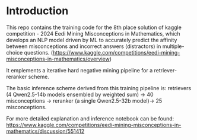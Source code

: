 # Introduction
This repo contains the training code for the 8th place solution of kaggle competition - 2024 Eedi Mining Misconceptions in Mathematics, which develops an NLP model driven by ML to accurately predict the affinity between misconceptions and incorrect answers (distractors) in multiple-choice questions. (https://www.kaggle.com/competitions/eedi-mining-misconceptions-in-mathematics/overview)

It emplements a iterative hard negative mining pipeline for a retriever-reranker scheme.

The basic inference scheme derived from this training pipeline is:
retrievers (4 Qwen2.5-14b models ensembled by weighted sum) → 40 misconceptions → reranker (a single Qwen2.5-32b model)→ 25 misconceptions.

For more detailed explanation and inference notebook can be found:
https://www.kaggle.com/competitions/eedi-mining-misconceptions-in-mathematics/discussion/551412
